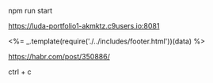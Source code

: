 npm run start

https://luda-portfolio1-akmktz.c9users.io:8081

<%= _.template(require('./../includes/footer.html'))(data) %>

https://habr.com/post/350886/


ctrl + c